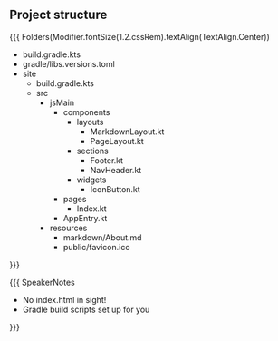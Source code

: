 ## Project structure

{{{ Folders(Modifier.fontSize(1.2.cssRem).textAlign(TextAlign.Center))

* build.gradle.kts
* gradle/libs.versions.toml
* site
  * build.gradle.kts 
  * src
    * jsMain
      * components
        * layouts
          * MarkdownLayout.kt
          * PageLayout.kt
        * sections
          * Footer.kt
          * NavHeader.kt
        * widgets
          * IconButton.kt
      * pages
        * Index.kt
      * AppEntry.kt
    * resources
      * markdown/About.md
      * public/favicon.ico

}}}

{{{ SpeakerNotes

* No index.html in sight!
* Gradle build scripts set up for you

}}}
